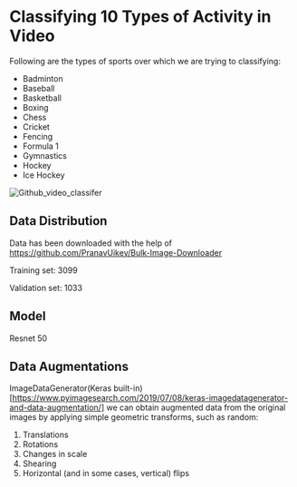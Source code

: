 # Classifying 10 Types of Activity in Video
Following are the types of sports over which we are trying to classifying:

* Badminton
* Baseball
* Basketball
* Boxing
* Chess
* Cricket
* Fencing
* Formula 1
* Gymnastics
* Hockey
* Ice Hockey




![Github_video_classifer](https://user-images.githubusercontent.com/42734141/62006868-3c6af800-b164-11e9-8177-99ebe23f514c.png)




## Data Distribution
Data has been downloaded with the help of <https://github.com/PranavUikey/Bulk-Image-Downloader>

Training set: 3099

Validation set: 1033


## Model
Resnet 50

## Data Augmentations

ImageDataGenerator(Keras built-in)[https://www.pyimagesearch.com/2019/07/08/keras-imagedatagenerator-and-data-augmentation/]
we can obtain augmented data from the original images by applying simple geometric transforms, such as random:

1) Translations
2) Rotations
3) Changes in scale
4) Shearing
5) Horizontal (and in some cases, vertical) flips
